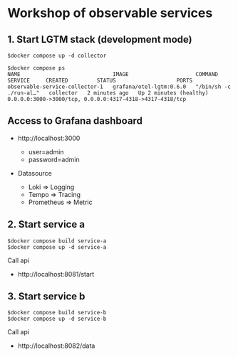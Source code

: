 # Workshop of observable services

## 1. Start LGTM stack (development mode)
```
$docker compose up -d collector

$docker compose ps             
NAME                             IMAGE                     COMMAND                  SERVICE     CREATED         STATUS                   PORTS
observable-service-collector-1   grafana/otel-lgtm:0.6.0   "/bin/sh -c ./run-al…"   collector   2 minutes ago   Up 2 minutes (healthy)   0.0.0.0:3000->3000/tcp, 0.0.0.0:4317-4318->4317-4318/tcp
```

## Access to Grafana dashboard
* http://localhost:3000
  * user=admin
  * password=admin

* Datasource
  * Loki => Logging
  * Tempo => Tracing
  * Prometheus => Metric


## 2. Start service a
```
$docker compose build service-a
$docker compose up -d service-a
```

Call api
* http://localhost:8081/start

## 3. Start service b
```
$docker compose build service-b
$docker compose up -d service-b
```

Call api
* http://localhost:8082/data

